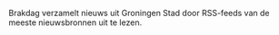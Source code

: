 Brakdag verzamelt nieuws uit Groningen Stad door RSS-feeds van de meeste nieuwsbronnen uit te lezen.
